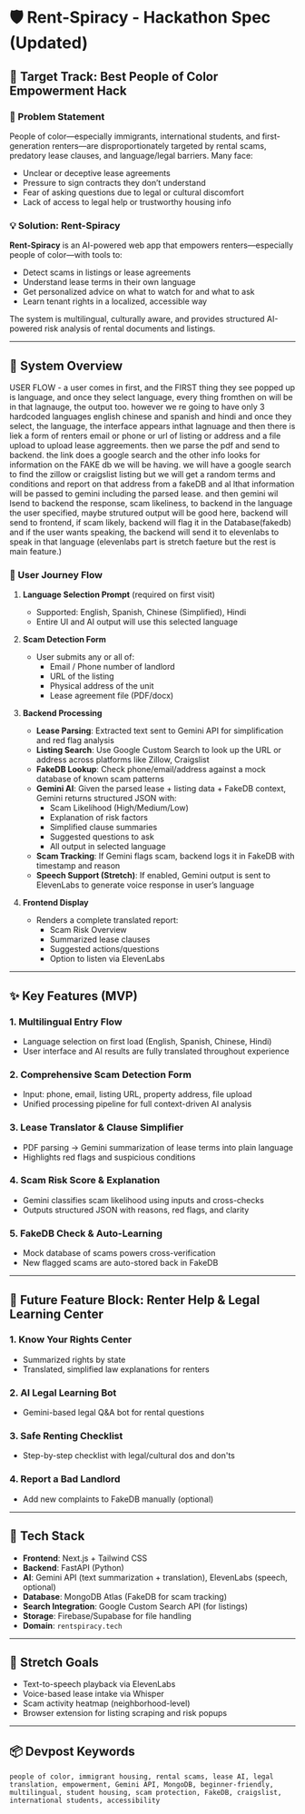 # 🛡️ Rent-Spiracy - Hackathon Spec (Updated)

## 🎯 Target Track: **Best People of Color Empowerment Hack**

### 👥 Problem Statement
People of color—especially immigrants, international students, and first-generation renters—are disproportionately targeted by rental scams, predatory lease clauses, and language/legal barriers. Many face:

- Unclear or deceptive lease agreements
- Pressure to sign contracts they don’t understand
- Fear of asking questions due to legal or cultural discomfort
- Lack of access to legal help or trustworthy housing info

### 💡 Solution: Rent-Spiracy
**Rent-Spiracy** is an AI-powered web app that empowers renters—especially people of color—with tools to:
- Detect scams in listings or lease agreements
- Understand lease terms in their own language
- Get personalized advice on what to watch for and what to ask
- Learn tenant rights in a localized, accessible way

The system is multilingual, culturally aware, and provides structured AI-powered risk analysis of rental documents and listings.

---

## 🔄 System Overview

USER FLOW - 
a user comes in first, and the FIRST thing they see popped up is language, and once they select language, every thing fromthen on will be in that lagnauge, the output too. however we re going to have only 3 hardcoded languages english chinese and spanish and hindi and once they select, the language, the interface appears inthat lagnuage and then there is liek a form of renters email or phone or url of listing or address and a file upload to upload lease aggreements. then we parse the pdf and send to backend. the link does a google search and the other info looks for information on the FAKE db we will be having. we will have a google search to find the zillow or craigslist listing but we will get a random terms and conditions and report on that address from a fakeDB  and al lthat information will be passed to gemini including the parsed lease. and then gemini wil lsend to backend the response, scam likeliness, to backend in the language the user specified, maybe strutured output will be good here, backend will send to frontend, if scam likely, backend will flag it in the Database(fakedb) and if the user wants speaking, the backend will send it to elevenlabs to speak in that language (elevenlabs part is stretch faeture but the rest is main feature.)

### 🧭 User Journey Flow
1. **Language Selection Prompt** (required on first visit)
   - Supported: English, Spanish, Chinese (Simplified), Hindi
   - Entire UI and AI output will use this selected language

2. **Scam Detection Form**
   - User submits any or all of:
     - Email / Phone number of landlord
     - URL of the listing
     - Physical address of the unit
     - Lease agreement file (PDF/docx)

3. **Backend Processing**
   - **Lease Parsing**: Extracted text sent to Gemini API for simplification and red flag analysis
   - **Listing Search**: Use Google Custom Search to look up the URL or address across platforms like Zillow, Craigslist
   - **FakeDB Lookup**: Check phone/email/address against a mock database of known scam patterns
   - **Gemini AI**: Given the parsed lease + listing data + FakeDB context, Gemini returns structured JSON with:
     - Scam Likelihood (High/Medium/Low)
     - Explanation of risk factors
     - Simplified clause summaries
     - Suggested questions to ask
     - All output in selected language
   - **Scam Tracking**: If Gemini flags scam, backend logs it in FakeDB with timestamp and reason
   - **Speech Support (Stretch)**: If enabled, Gemini output is sent to ElevenLabs to generate voice response in user’s language

4. **Frontend Display**
   - Renders a complete translated report:
     - Scam Risk Overview
     - Summarized lease clauses
     - Suggested actions/questions
     - Option to listen via ElevenLabs

---

## ✨ Key Features (MVP)

### 1. **Multilingual Entry Flow**
- Language selection on first load (English, Spanish, Chinese, Hindi)
- User interface and AI results are fully translated throughout experience

### 2. **Comprehensive Scam Detection Form**
- Input: phone, email, listing URL, property address, file upload
- Unified processing pipeline for full context-driven AI analysis

### 3. **Lease Translator & Clause Simplifier**
- PDF parsing → Gemini summarization of lease terms into plain language
- Highlights red flags and suspicious conditions

### 4. **Scam Risk Score & Explanation**
- Gemini classifies scam likelihood using inputs and cross-checks
- Outputs structured JSON with reasons, red flags, and clarity

### 5. **FakeDB Check & Auto-Learning**
- Mock database of scams powers cross-verification
- New flagged scams are auto-stored back in FakeDB

---

## 🧠 Future Feature Block: Renter Help & Legal Learning Center

### 1. **Know Your Rights Center**
- Summarized rights by state
- Translated, simplified law explanations for renters

### 2. **AI Legal Learning Bot**
- Gemini-based legal Q&A bot for rental questions

### 3. **Safe Renting Checklist**
- Step-by-step checklist with legal/cultural dos and don'ts

### 4. **Report a Bad Landlord**
- Add new complaints to FakeDB manually (optional)

---

## 🧰 Tech Stack
- **Frontend**: Next.js + Tailwind CSS
- **Backend**: FastAPI (Python)
- **AI**: Gemini API (text summarization + translation), ElevenLabs (speech, optional)
- **Database**: MongoDB Atlas (FakeDB for scam tracking)
- **Search Integration**: Google Custom Search API (for listings)
- **Storage**: Firebase/Supabase for file handling
- **Domain**: `rentspiracy.tech`

---

## 🧪 Stretch Goals
- Text-to-speech playback via ElevenLabs
- Voice-based lease intake via Whisper
- Scam activity heatmap (neighborhood-level)
- Browser extension for listing scraping and risk popups

---

## 📦 Devpost Keywords
```
people of color, immigrant housing, rental scams, lease AI, legal translation, empowerment, Gemini API, MongoDB, beginner-friendly, multilingual, student housing, scam protection, FakeDB, craigslist, international students, accessibility